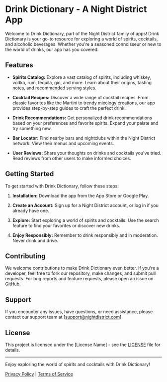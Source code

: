 # Drink Dictionary - A Night District App


Welcome to Drink Dictionary, part of the Night District family of apps! Drink Dictionary is your go-to resource for exploring a world of spirits, cocktails, and alcoholic beverages. Whether you're a seasoned connoisseur or new to the world of drinks, our app has you covered.

## Features

- **Spirits Catalog:** Explore a vast catalog of spirits, including whiskey, vodka, rum, tequila, gin, and more. Learn about their origins, tasting notes, and recommended serving styles.

- **Cocktail Recipes:** Discover a wide range of cocktail recipes. From classic favorites like the Martini to trendy mixology creations, our app provides step-by-step guides to craft the perfect drink.

- **Drink Recommendations:** Get personalized drink recommendations based on your preferences and favorite spirits. Expand your palate and try something new.

- **Bar Locator:** Find nearby bars and nightclubs within the Night District network. View their menus and upcoming events.

- **User Reviews:** Share your thoughts on drinks and cocktails you've tried. Read reviews from other users to make informed choices.

## Getting Started

To get started with Drink Dictionary, follow these steps:

1. **Installation:** Download the app from the App Store or Google Play.

2. **Create an Account:** Sign up for a Night District account, or log in if you already have one.

3. **Explore:** Start exploring a world of spirits and cocktails. Use the search feature to find your favorites or discover new drinks.

4. **Enjoy Responsibly:** Remember to drink responsibly and in moderation. Never drink and drive.

## Contributing

We welcome contributions to make Drink Dictionary even better. If you're a developer, feel free to fork our repository, make changes, and submit pull requests. For bug reports and feature requests, please open an issue on GitHub.

## Support

If you encounter any issues, have questions, or need assistance, please contact our support team at [support@nightdistrict.com].

## License

This project is licensed under the [License Name] - see the [LICENSE](LICENSE) file for details.

---

Enjoy exploring the world of spirits and cocktails with Drink Dictionary!

[Privacy Policy](privacy-policy-link) | [Terms of Service](terms-of-service-link)
